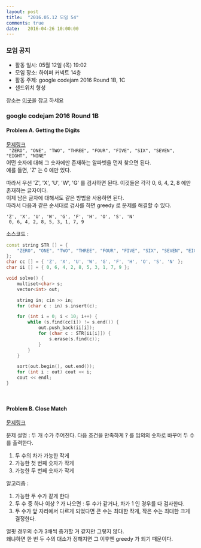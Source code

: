 ```yaml
---
layout: post
title:  "2016.05.12 모임 54"
comments: true
date:   2016-04-26 10:00:00
---
```


### 모임 공지

- 활동 일시: 05월 12일 (목) 19:02
- 모임 장소: 하이퍼 커넥트 14층
- 활동 주제: google codejam 2016 Round 1B, 1C
- 샌드위치 형성

장소는 [이곳](http://career.hpcnt.com/)을 참고 하세요


### google codejam 2016 Round 1B

#### Problem A. Getting the Digits

[문제링크](https://code.google.com/codejam/contest/dashboard?c=11254486#s=p0)
<br>
``` "ZERO", "ONE", "TWO", "THREE", "FOUR", "FIVE", "SIX", "SEVEN", "EIGHT", "NINE"```<br>
어떤 숫자에 대해 그 숫자에만 존재하는 알파벳을 먼저 찾으면 된다.<br>
예를 들면, 'Z' 는 0 에만 있다.<br>

따라서 우선 'Z', 'X', 'U', 'W', 'G' 를 검사하면 된다. 이것들은 각각 0, 6, 4, 2, 8 에만 존재하는 글자이다.<br>
이제 남은 글자에 대해서도 같은 방법을 사용하면 된다.<br>
따라서 다음과 같은 순서대로 검사를 하면 greedy 로 문제를 해결할 수 있다.

``` 'Z', 'X', 'U', 'W', 'G', 'F', 'H', 'O', 'S', 'N' ``` <br>
```  0, 6, 4, 2, 8, 5, 3, 1, 7, 9 ```

소스코드 :

```cpp
const string STR [] = {
    "ZERO", "ONE", "TWO", "THREE", "FOUR", "FIVE", "SIX", "SEVEN", "EIGHT", "NINE"
};
char cc [] = { 'Z', 'X', 'U', 'W', 'G', 'F', 'H', 'O', 'S', 'N' };
char ii [] = { 0, 6, 4, 2, 8, 5, 3, 1, 7, 9 };

void solve() {
    multiset<char> s;
    vector<int> out;

    string in; cin >> in;
    for (char c : in) s.insert(c);

    for (int i = 0; i < 10; i++) {
        while (s.find(cc[i]) != s.end()) {
            out.push_back(ii[i]);
            for (char c : STR[ii[i]]) {
                s.erase(s.find(c));
            }
        }
    }

    sort(out.begin(), out.end());
    for (int i : out) cout << i;
    cout << endl;
}
```

<br>

#### Problem B. Close Match

[문제링크](https://code.google.com/codejam/contest/dashboard?c=11254486#s=p1)

문제 설명 : 두 개 수가 주어진다. 다음 조건을 만족하게 ? 를 임의의 숫자로 바꾸어 두 수를 출력한다.

1. 두 수의 차가 가능한 작게
2. 가능한 첫 번째 숫자가 작게
3. 가능한 두 번째 숫자가 작게

알고리즘 : 

1. 가능한 두 수가 같게 한다
2. 두 수 중 하나 이상 ? 가 나오면 : 두 수가 같거나, 차가 1 인 경우를 다 검사한다.
3. 두 수가 앞 자리에서 다르게 되었다면 큰 수는 최대한 작게, 작은 수는 최대한 크게 결정한다.

얼핏 경우의 수가 3배씩 증가할 거 같지만 그렇지 않다.<br>
왜냐하면 한 번 두 수의 대소가 정해지면 그 이후엔 greedy 가 되기 때문이다.
